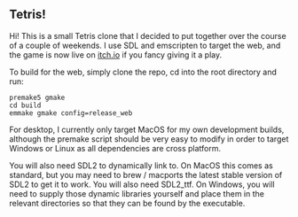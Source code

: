 ## Tetris!

Hi! This is a small Tetris clone that I decided to put together over the course of a couple of weekends. I use SDL and emscripten to target the web, and the game is now live on [itch.io](https://samhaskell.itch.io/tetris) if you fancy giving it a play.

To build for the web, simply clone the repo, cd into the root directory and run:

```
premake5 gmake 
cd build
emmake gmake config=release_web
```

For desktop, I currently only target MacOS for my own development builds, although the premake script should be very easy to modify in order to target Windows or Linux as all dependencies are cross platform.

You will also need SDL2 to dynamically link to. On MacOS this comes as standard, but you may need to brew / macports the latest stable version of SDL2 to get it to work. You will also need SDL2_ttf. On Windows, you will need to supply those dynamic libraries yourself and place them in the relevant directories so that they can be found by the executable.